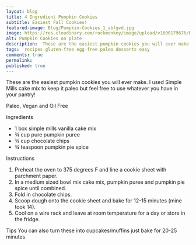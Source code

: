 ```yaml
---
layout: blog
title: 4 Ingredient Pumpkin Cookies
subtitle: Easiest Fall Cookies!
featured-image: Blog/Pumpkin-Cookies_1_sbfgvd.jpg
image: https://res.cloudinary.com/rockmonkey/image/upload/v1600179676/Blog/Pumpkin-Cookies_1_sbfgvd.jpg
alt: Pumpkin Cookies on plate
description:  These are the easiest pumpkin cookies you will ever make. I used Simple Mills cake mix to keep it paleo but feel free to use whatever you have in your pantry!
tags:  recipes gluten-free egg-free paleo desserts easy
comments: true
permalink:
published: true
---
```

 These are the easiest pumpkin cookies you will ever make. I used Simple Mills cake mix to keep it paleo but feel free to use whatever you have in your pantry!

Paleo, Vegan and Oil Free

Ingredients
* 1 box simple mills vanilla cake mix
* ¾ cup pure pumpkin puree
* ¾ cup chocolate chips
* ¾  teaspoon pumpkin pie spice

Instructions
1. Preheat the oven to 375 degrees F and line a cookie sheet with parchment paper.
2. In a medium sized bowl  mix cake mix, pumpkin puree and pumpkin pie spice until combined.
3. Fold in chocolate chips.
4. Scoop dough onto the cookie sheet and bake for 12-15 minutes (mine took 14).
5. Cool on a wire rack and leave at room temperature for a day or store in the fridge.

Tips
You can also turn these into cupcakes/muffins just bake for 20-25 minutes
